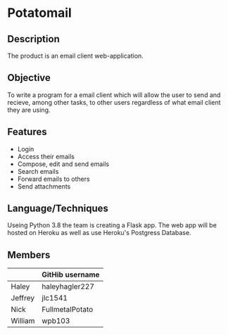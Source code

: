 # Potatomail


## Description
The product is an email client web-application.  

## Objective
To write a program for a email client which will allow the user to send and recieve, among other tasks, to other users regardless of what email client they are using.

## Features
* Login 
* Access their emails
* Compose, edit and send emails
* Search emails
* Forward emails to others
* Send attachments

## Language/Techniques
Useing Python 3.8 the team is creating a Flask app. The web app will be hosted on Heroku as well as use Heroku's Postgress Database.

## Members
||GitHib username|
|------|-------|
|Haley | haleyhagler227 |
|Jeffrey| jlc1541 |
|Nick | FullmetalPotato|
|William |wpb103 |
